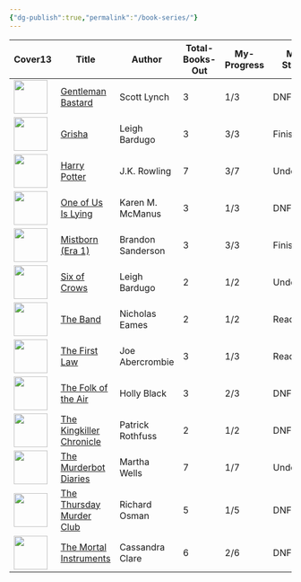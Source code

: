 ```yaml
---
{"dg-publish":true,"permalink":"/book-series/"}
---
```


<div><table class="dataview table-view-table"><thead class="table-view-thead"><tr class="table-view-tr-header"><th class="table-view-th"><span>Cover</span><span class="dataview small-text">13</span></th><th class="table-view-th"><span>Title</span></th><th class="table-view-th"><span>Author</span></th><th class="table-view-th"><span>Total-Books-Out</span></th><th class="table-view-th"><span>My-Progress</span></th><th class="table-view-th"><span>My-Status</span></th><th class="table-view-th"><span>Genre</span></th></tr></thead><tbody class="table-view-tbody"><tr><td><span><img width="60" src="https://pub-72e3aadfaa4b4c488b558567e84bad4c.r2.dev/ZImages/gentlemen bastards.webp" referrerpolicy="no-referrer"></span></td><td><span><a data-tooltip-position="top" aria-label="Book series/Gentleman Bastard.md" data-href="Book series/Gentleman Bastard.md" href="Book series/Gentleman Bastard.md" class="internal-link" target="_blank" rel="noopener nofollow">Gentleman Bastard</a></span></td><td><span>Scott Lynch</span></td><td>3</td><td><span>1/3</span></td><td><span><span class="status-dnf">DNF'D</span></span></td><td><span>Fantasy</span></td></tr><tr><td><span><img width="60" src="https://pub-72e3aadfaa4b4c488b558567e84bad4c.r2.dev/ZImages/Shadow and Bone.jpg" referrerpolicy="no-referrer"></span></td><td><span><a data-tooltip-position="top" aria-label="Book series/Grisha.md" data-href="Book series/Grisha.md" href="Book series/Grisha.md" class="internal-link" target="_blank" rel="noopener nofollow">Grisha</a></span></td><td><span>Leigh Bardugo</span></td><td>3</td><td><span>3/3</span></td><td><span><span class="status-finished">Finished</span></span></td><td><span>Fantasy</span></td></tr><tr><td><span><img width="60" src="https://pub-72e3aadfaa4b4c488b558567e84bad4c.r2.dev/ZImages/harry potter.webp" referrerpolicy="no-referrer"></span></td><td><span><a data-tooltip-position="top" aria-label="Book series/Harry Potter.md" data-href="Book series/Harry Potter.md" href="Book series/Harry Potter.md" class="internal-link" target="_blank" rel="noopener nofollow">Harry Potter</a></span></td><td><span>J.K. Rowling</span></td><td>7</td><td><span>3/7</span></td><td><span><span class="status-undecided">Undecided</span></span></td><td><span>Fantasy</span></td></tr><tr><td><span><img width="60" src="https://pub-72e3aadfaa4b4c488b558567e84bad4c.r2.dev/ZImages/One of Us Is Lying.jpg" referrerpolicy="no-referrer"></span></td><td><span><a data-tooltip-position="top" aria-label="Book series/One of Us Is Lying.md" data-href="Book series/One of Us Is Lying.md" href="Book series/One of Us Is Lying.md" class="internal-link" target="_blank" rel="noopener nofollow">One of Us Is Lying</a></span></td><td><span>Karen M. McManus</span></td><td>3</td><td><span>1/3</span></td><td><span><span class="status-dnf">DNF'D</span></span></td><td><span>Mystery</span></td></tr><tr><td><span><img width="60" src="https://pub-72e3aadfaa4b4c488b558567e84bad4c.r2.dev/ZImages/Mistborn.png" referrerpolicy="no-referrer"></span></td><td><span><a data-tooltip-position="top" aria-label="Book series/Mistborn (Era 1).md" data-href="Book series/Mistborn (Era 1).md" href="Book series/Mistborn (Era 1).md" class="internal-link" target="_blank" rel="noopener nofollow">Mistborn (Era 1)</a></span></td><td><span>Brandon Sanderson</span></td><td>3</td><td><span>3/3</span></td><td><span><span class="status-finished">Finished</span></span></td><td><span>Fantasy</span></td></tr><tr><td><span><img width="60" src="https://pub-72e3aadfaa4b4c488b558567e84bad4c.r2.dev/ZImages/Six of Crows.jpg" referrerpolicy="no-referrer"></span></td><td><span><a data-tooltip-position="top" aria-label="Book series/Six of Crows.md" data-href="Book series/Six of Crows.md" href="Book series/Six of Crows.md" class="internal-link" target="_blank" rel="noopener nofollow">Six of Crows</a></span></td><td><span>Leigh Bardugo</span></td><td>2</td><td><span>1/2</span></td><td><span><span class="status-undecided">Undecided</span></span></td><td><span>Fantasy</span></td></tr><tr><td><span><img width="60" src="https://pub-72e3aadfaa4b4c488b558567e84bad4c.r2.dev/ZImages/The Band.jpg" referrerpolicy="no-referrer"></span></td><td><span><a data-tooltip-position="top" aria-label="Book series/The Band.md" data-href="Book series/The Band.md" href="Book series/The Band.md" class="internal-link" target="_blank" rel="noopener nofollow">The Band</a></span></td><td><span>Nicholas Eames</span></td><td>2</td><td><span>1/2</span></td><td><span><span class="status-reading">Reading</span></span></td><td><span>Fantasy</span></td></tr><tr><td><span><img width="60" src="https://pub-72e3aadfaa4b4c488b558567e84bad4c.r2.dev/ZImages/The First Law.jpg" referrerpolicy="no-referrer"></span></td><td><span><a data-tooltip-position="top" aria-label="Book series/The First Law.md" data-href="Book series/The First Law.md" href="Book series/The First Law.md" class="internal-link" target="_blank" rel="noopener nofollow">The First Law</a></span></td><td><span>Joe Abercrombie</span></td><td>3</td><td><span>1/3</span></td><td><span><span class="status-reading">Reading</span></span></td><td><span>Fantasy</span></td></tr><tr><td><span><img width="60" src="https://pub-72e3aadfaa4b4c488b558567e84bad4c.r2.dev/ZImages/The Folk of the Air.jpg" referrerpolicy="no-referrer"></span></td><td><span><a data-tooltip-position="top" aria-label="Book series/The Folk of the Air.md" data-href="Book series/The Folk of the Air.md" href="Book series/The Folk of the Air.md" class="internal-link" target="_blank" rel="noopener nofollow">The Folk of the Air</a></span></td><td><span>Holly Black</span></td><td>3</td><td><span>2/3</span></td><td><span><span class="status-dnf">DNF'D</span></span></td><td><span>Fantasy</span></td></tr><tr><td><span><img width="60" src="https://pub-72e3aadfaa4b4c488b558567e84bad4c.r2.dev/ZImages/The Kingkiller Chronicle.jpg" referrerpolicy="no-referrer"></span></td><td><span><a data-tooltip-position="top" aria-label="Book series/The Kingkiller Chronicle.md" data-href="Book series/The Kingkiller Chronicle.md" href="Book series/The Kingkiller Chronicle.md" class="internal-link" target="_blank" rel="noopener nofollow">The Kingkiller Chronicle</a></span></td><td><span>Patrick Rothfuss</span></td><td>2</td><td><span>1/2</span></td><td><span><span class="status-dnf">DNF'D</span></span></td><td><span>Fantasy</span></td></tr><tr><td><span><img width="60" src="https://pub-72e3aadfaa4b4c488b558567e84bad4c.r2.dev/ZImages/The Murderbot Diaries.jpg" referrerpolicy="no-referrer"></span></td><td><span><a data-tooltip-position="top" aria-label="Book series/The Murderbot Diaries.md" data-href="Book series/The Murderbot Diaries.md" href="Book series/The Murderbot Diaries.md" class="internal-link" target="_blank" rel="noopener nofollow">The Murderbot Diaries</a></span></td><td><span>Martha Wells</span></td><td>7</td><td><span>1/7</span></td><td><span><span class="status-undecided">Undecided</span></span></td><td><span>Sci-Fi</span></td></tr><tr><td><span><img width="60" src="https://pub-72e3aadfaa4b4c488b558567e84bad4c.r2.dev/ZImages/The Thursday Murder Club.jpg" referrerpolicy="no-referrer"></span></td><td><span><a data-tooltip-position="top" aria-label="Book series/The Thursday Murder Club.md" data-href="Book series/The Thursday Murder Club.md" href="Book series/The Thursday Murder Club.md" class="internal-link" target="_blank" rel="noopener nofollow">The Thursday Murder Club</a></span></td><td><span>Richard Osman</span></td><td>5</td><td><span>1/5</span></td><td><span><span class="status-dnf">DNF'D</span></span></td><td><span>Mystery</span></td></tr><tr><td><span><img width="60" src="https://pub-72e3aadfaa4b4c488b558567e84bad4c.r2.dev/ZImages/The Mortal Instruments.jpg" referrerpolicy="no-referrer"></span></td><td><span><a data-tooltip-position="top" aria-label="Book series/The Mortal Instruments.md" data-href="Book series/The Mortal Instruments.md" href="Book series/The Mortal Instruments.md" class="internal-link" target="_blank" rel="noopener nofollow">The Mortal Instruments</a></span></td><td><span>Cassandra Clare</span></td><td>6</td><td><span>2/6</span></td><td><span><span class="status-dnf">DNF'd</span></span></td><td><span>Fantasy</span></td></tr></tbody></table></div>
